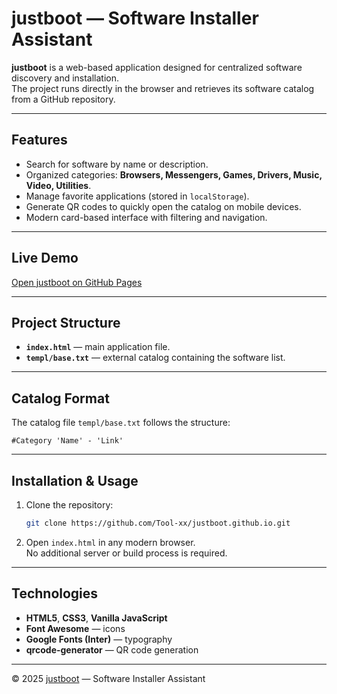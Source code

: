# justboot — Software Installer Assistant

**justboot** is a web-based application designed for centralized software discovery and installation.  
The project runs directly in the browser and retrieves its software catalog from a GitHub repository.  

---

## Features
- Search for software by name or description.  
- Organized categories: **Browsers, Messengers, Games, Drivers, Music, Video, Utilities**.  
- Manage favorite applications (stored in `localStorage`).  
- Generate QR codes to quickly open the catalog on mobile devices.  
- Modern card-based interface with filtering and navigation.  

---

## Live Demo
[Open justboot on GitHub Pages](https://tool-xx.github.io/justboot.github.io/)  

---

## Project Structure
- **`index.html`** — main application file.  
- **`templ/base.txt`** — external catalog containing the software list.   

---

## Catalog Format
The catalog file `templ/base.txt` follows the structure:  

```
#Category 'Name' - 'Link'
```

---

## Installation & Usage
1. Clone the repository:
   ```bash
   git clone https://github.com/Tool-xx/justboot.github.io.git
   ```
2. Open `index.html` in any modern browser.  
   No additional server or build process is required.  

---

## Technologies
- **HTML5**, **CSS3**, **Vanilla JavaScript**  
- **Font Awesome** — icons  
- **Google Fonts (Inter)** — typography  
- **qrcode-generator** — QR code generation    

---

© 2025 [justboot](https://github.com/Tool-xx/justboot.github.io) — Software Installer Assistant
